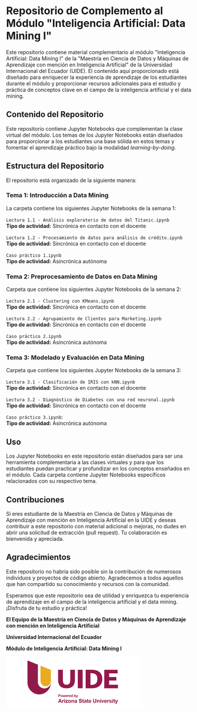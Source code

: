 # Repositorio de Complemento al Módulo "Inteligencia Artificial: Data Mining I"

Este repositorio contiene material complementario al módulo "Inteligencia Artificial: Data Mining I" de la "Maestría en Ciencia de Datos y Máquinas de Aprendizaje con mención en Inteligencia Artificial" de la Universidad Internacional del Ecuador (UIDE). El contenido aquí proporcionado está diseñado para enriquecer la experiencia de aprendizaje de los estudiantes durante el módulo y proporcionar recursos adicionales para el estudio y práctica de conceptos clave en el campo de la inteligencia artificial y el data mining.

## Contenido del Repositorio

Este repositorio contiene Jupyter Notebooks que complementan la clase virtual del módulo. Los temas de los Jupyter Notebooks están diseñados para proporcionar a los estudiantes una base sólida en estos temas y fomentar el aprendizaje práctico bajo la modalidad *learning-by-doing*.

## Estructura del Repositorio

El repositorio está organizado de la siguiente manera:

### **Tema 1: Introducción a Data Mining**

La carpeta contiene los siguientes Jupyter Notebooks de la semana 1:

  `Lectura 1.1 - Análisis exploratorio de datos del Titanic.ipynb`  
  **Tipo de actividad:** Sincrónica en contacto con el docente  

  `Lectura 1.2 - Procesamiento de datos para análisis de crédito.ipynb`  
  **Tipo de actividad:** Sincrónica en contacto con el docente 

  `Caso práctico 1.ipynb`  
  **Tipo de actividad:** Asincrónica autónoma   


### **Tema 2: Preprocesamiento de Datos en Data Mining**
Carpeta que contiene los siguientes Jupyter Notebooks de la semana 2:

  `Lectura 2.1 - Clustering con KMeans.ipynb`  
  **Tipo de actividad:** Sincrónica en contacto con el docente 

  `Lectura 2.2 - Agrupamiento de Clientes para Marketing.ipynb`  
  **Tipo de actividad:** Sincrónica en contacto con el docente  

  `Caso práctico 2.ipynb`  
  **Tipo de actividad:** Asincrónica autónoma 


### **Tema 3: Modelado y Evaluación en Data Mining**
Carpeta que contiene los siguientes Jupyter Notebooks de la semana 3:

  `Lectura 3.1 - Clasificación de IRIS con kNN.ipynb`  
  **Tipo de actividad:** Sincrónica en contacto con el docente 

   `Lectura 3.2 - Diagnóstico de Diabetes con una red neuronal.ipynb`  
  **Tipo de actividad:** Sincrónica en contacto con el docente  
  
  `Caso práctico 3.ipynb`:  
  **Tipo de actividad:** Asincrónica autónoma  


## Uso

Los Jupyter Notebooks en este repositorio están diseñados para ser una herramienta complementaria a las clases virtuales y para que los estudiantes puedan practicar y profundizar en los conceptos enseñados en el módulo. Cada carpeta contiene Jupyter Notebooks específicos relacionados con su respectivo tema.

## Contribuciones

Si eres estudiante de la Maestría en Ciencia de Datos y Máquinas de Aprendizaje con mención en Inteligencia Artificial en la UIDE y deseas contribuir a este repositorio con material adicional o mejoras, no dudes en abrir una solicitud de extracción (pull request). Tu colaboración es bienvenida y apreciada.

## Agradecimientos

Este repositorio no habría sido posible sin la contribución de numerosos individuos y proyectos de código abierto. Agradecemos a todos aquellos que han compartido su conocimiento y recursos con la comunidad.

Esperamos que este repositorio sea de utilidad y enriquezca tu experiencia de aprendizaje en el campo de la inteligencia artificial y el data mining. ¡Disfruta de tu estudio y práctica!


**El Equipo de la Maestría en Ciencia de Datos y Máquinas de Aprendizaje con mención en Inteligencia Artificial**

**Universidad Internacional del Ecuador**

**Módulo de Inteligencia Artificial: Data Mining I**

![Logo de la Universidad Internacional del Ecuador](UIDElogo.png)